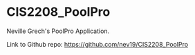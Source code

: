 # CIS2208_PoolPro

Neville Grech's PoolPro Application.

Link to Github repo: https://github.com/nev19/CIS2208_PoolPro
